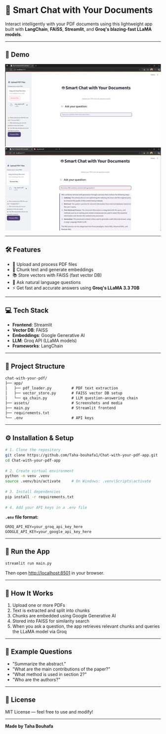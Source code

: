 # 🤖 Smart Chat with Your Documents

Interact intelligently with your PDF documents using this lightweight app built with **LangChain**, **FAISS**, **Streamlit**, and **Groq's blazing-fast LLaMA models**.

---

## 📸 Demo

![Screenshot 1](https://github.com/Taha-bouhafa1/Chat-with-your-pdf-app/blob/main/assets/img_1.png)
![Screenshot 2](https://github.com/Taha-bouhafa1/Chat-with-your-pdf-app/blob/main/assets/img_2.png)

---

## 🛠️ Features

- 📄 Upload and process PDF files  
- 🧠 Chunk text and generate embeddings  
- 📚 Store vectors with FAISS (fast vector DB)  
- 🔎 Ask natural language questions  
- ⚡ Get fast and accurate answers using **Groq's LLaMA 3.3 70B**

---

## 💻 Tech Stack

- **Frontend**: Streamlit  
- **Vector DB**: FAISS  
- **Embeddings**: Google Generative AI  
- **LLM**: Groq API (LLaMA models)  
- **Frameworks**: LangChain  

---

## 📂 Project Structure

```
chat-with-your-pdf/
├── app/
│   ├── pdf_loader.py         # PDF text extraction
│   ├── vector_store.py       # FAISS vector DB setup
│   └── qa_chain.py           # LLM question-answering chain
├── assets/                   # Screenshots and media
├── main.py                   # Streamlit frontend
├── requirements.txt
└── .env                      # API keys
```

---

## ⚙️ Installation & Setup

```bash
# 1. Clone the repository
git clone https://github.com/Taha-bouhafa1/Chat-with-your-pdf-app.git
cd Chat-with-your-pdf-app

# 2. Create virtual environment
python -m venv .venv
source .venv/bin/activate     # On Windows: .venv\Scripts\activate

# 3. Install dependencies
pip install -r requirements.txt

# 4. Add your API keys in a .env file
```

**`.env` file format:**
```
GROQ_API_KEY=your_groq_api_key_here
GOOGLE_API_KEY=your_google_api_key_here
```

---

## 🚀 Run the App

```bash
streamlit run main.py
```

Then open [http://localhost:8501](http://localhost:8501) in your browser.

---

## 🧠 How It Works

1. Upload one or more PDFs  
2. Text is extracted and split into chunks  
3. Chunks are embedded using Google Generative AI  
4. Stored into FAISS for similarity search  
5. When you ask a question, the app retrieves relevant chunks and queries the LLaMA model via Groq  

---

## 💬 Example Questions

- "Summarize the abstract."  
- "What are the main contributions of the paper?"  
- "What method is used in section 2?"  
- "Who are the authors?"  

---

## 📌 License

MIT License — feel free to use and modify!

---

**Made by Taha Bouhafa**
